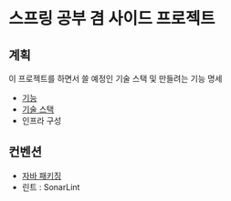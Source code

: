 # 스프링 공부 겸 사이드 프로젝트

##  계획

이 프로젝트를 하면서 쓸 예정인 기술 스택 및 만들려는 기능 명세

* [기능]("./doc/feat.md")
* [기술 스택]("./doc/skill.md")
* 인프라 구성

## 컨벤션

* [자바 패키징]("./doc/convention/java_package.md")
* 린트 : SonarLint
